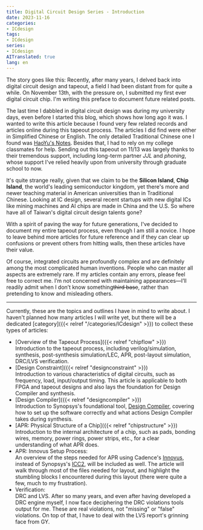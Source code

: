 ```yaml
---
title: Digital Circuit Design Series - Introduction
date: 2023-11-16
categories:
- ICdesign
tags:
- ICdesign
series:
- ICdesign
AITranslated: true
lang: en
---
```

The story goes like this: Recently, after many years, I delved back into digital circuit design and tapeout, a field I had been distant from for quite a while. On November 13th, with the pressure on, I submitted my first ever digital circuit chip. I'm writing this preface to document future related posts.

The last time I dabbled in digital circuit design was during my university days, even before I started this blog, which shows how long ago it was. I wanted to write this article because I found very few related records and articles online during this tapeout process. The articles I did find were either in Simplified Chinese or English. The only detailed Traditional Chinese one I found was [HaoYu's Notes](https://timsnote.wordpress.com/digital-ic-design/). Besides that, I had to rely on my college classmates for help. Sending out this tapeout on 11/13 was largely thanks to their tremendous support, including long-term partner *JJL* and *phoning*, whose support I've relied heavily upon from university through graduate school to now.

It's quite strange really, given that we claim to be the **Silicon Island**, **Chip Island**, the world's leading semiconductor kingdom, yet there's more and newer teaching material in American universities than in Traditional Chinese. Looking at IC design, several recent startups with new digital ICs like mining machines and AI chips are made in China and the U.S. So where have all of Taiwan's digital circuit design talents gone?

With a spirit of paving the way for future generations, I've decided to document my entire tapeout process, even though I am still a novice. I hope to leave behind more articles for future reference and if they can clear up confusions or prevent others from hitting walls, then these articles have their value.

Of course, integrated circuits are profoundly complex and are definitely among the most complicated human inventions. People who can master all aspects are extremely rare. If my articles contain any errors, please feel free to correct me. I’m not concerned with maintaining appearances—I’ll readily admit when I don’t know something~~third base~~, rather than pretending to know and misleading others.

----

Currently, these are the topics and outlines I have in mind to write about. I haven't planned how many articles I will write yet, but there will be a dedicated [category]({{< relref "/categories/ICdesign" >}}) to collect these types of articles:

* [Overview of the Tapeout Process]({{< relref "chipflow" >}})  
  Introduction to the tapeout process, including verilog/simulation, synthesis, post-synthesis simulation/LEC, APR, post-layout simulation, DRC/LVS verification.
* [Design Constraint]({{< relref "designconstraint" >}})  
  Introduction to various characteristics of digital circuits, such as frequency, load, input/output timing. This article is applicable to both FPGA and tapeout designs and also lays the foundation for Design Compiler and synthesis.
* [Design Compiler]({{< relref "designcompiler" >}})  
  Introduction to Synopsys's foundational tool, [Design Compiler](https://www.synopsys.com/implementation-and-signoff/rtl-synthesis-test/dc-ultra.html), covering how to set up the software correctly and what actions Design Compiler takes during synthesis.
* [APR: Physical Structure of a Chip]({{< relref "chipstructure" >}})  
  Introduction to the internal architecture of a chip, such as pads, bonding wires, memory, power rings, power strips, etc., for a clear understanding of what APR does.
* APR: Innovus Setup Process:  
  An overview of the steps needed for APR using Cadence's [Innovus](https://www.cadence.com/zh_TW/home/tools/digital-design-and-signoff/soc-implementation-and-floorplanning/innovus-implementation-system.html), instead of Synopsys's [ICC2](https://www.synopsys.com/implementation-and-signoff/physical-implementation/ic-compiler.html), will be included as well. The article will walk through most of the files needed for layout, and highlight the stumbling blocks I encountered during this layout (there were quite a few, much to my frustration).
* Verification:  
  DRC and LVS. After so many years, and even after having developed a DRC engine myself, I now face deciphering the DRC violations tools output for me. These are real violations, not "missing" or "false" violations. On top of that, I have to deal with the LVS report's grinning face from GY.